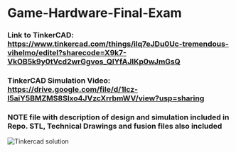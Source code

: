 # Game-Hardware-Final-Exam

### Link to TinkerCAD: https://www.tinkercad.com/things/iIq7eJDu0Uc-tremendous-vihelmo/editel?sharecode=X9k7-VkOB5k9y0tVcd2wrGgvos_QlYfAJlKp0wJmGsQ

### TinkerCAD Simulation Video: https://drive.google.com/file/d/1Icz-l5aiY5BMZMS8Slxo4JVzcXrrbmWV/view?usp=sharing

### NOTE file with description of design and simulation included in Repo. STL, Technical Drawings and fusion files also included

![Tinkercad solution](https://user-images.githubusercontent.com/56273491/207430747-05896981-6cd5-4292-b1ac-47c620502c0e.png)
